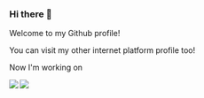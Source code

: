### Hi there 👋

Welcome to my Github profile!

You can visit my other internet platform profile too!

Now I'm working on 

<img style="display: line" align="left" src="https://github-readme-stats.vercel.app/api?username=DarckRM&show_icons=true&icon_color=CE1D2D&text_color=718096&bg_color=ffffff&hide_title=true" />

<img src="https://s2.loli.net/2022/04/13/A85Zwv6u1beEDYt.png" ></a>
